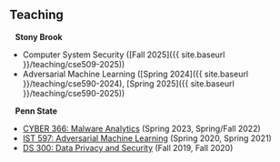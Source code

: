 ## Teaching

<h4 style="margin:0 10px 0;">Stony Brook</h4>

* Computer System Security ([Fall 2025]({{ site.baseurl }}/teaching/cse509-2025))
* Adversarial Machine Learning ([Spring 2024]({{ site.baseurl }}/teaching/cse590-2024), [Spring 2025]({{ site.baseurl }}/teaching/cse590-2025))

<h4 style="margin:0 10px 0;">Penn State</h4>

* <a href="https://learning.ist.psu.edu/courses/cyber/366"><autocolor>CYBER 366: Malware Analytics</autocolor></a> (Spring 2023, Spring/Fall 2022)
* <a href="https://bulletins.psu.edu/university-course-descriptions/graduate/ist/"><autocolor>IST 597: Adversarial Machine Learning</autocolor></a> (Spring 2020, Spring 2021)
* <a href="https://learning.ist.psu.edu/courses/ds/300"><autocolor>DS 300: Data Privacy and Security</autocolor></a> (Fall 2019, Fall 2020)
